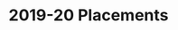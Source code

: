 ---
title: 2019-20 Placements
description: Placement details for the year 2018
template: placementlist
---